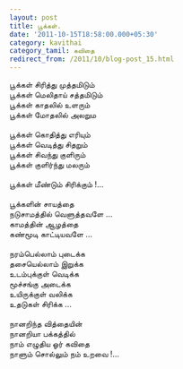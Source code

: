 ```yaml
---
layout: post
title: பூக்கள்.
date: '2011-10-15T18:58:00.000+05:30'
category: kavithai
category_tamil: கவிதை
redirect_from: /2011/10/blog-post_15.html
---
```


பூக்கள் சிரித்து முத்தமிடும்<br />
பூக்கள் மெலிதாய் சத்தமிடும்<br />
பூக்கள் காதலில் உளரும்<br />
பூக்கள் மோதலில் அலறும<br />
<br />
பூக்கள் கொதித்து எரியும்<br />
பூக்கள் வெடித்து சிதறும்<br />
பூக்கள் சிவந்து குளிரும்<br />
பூக்கள் குளிர்ந்து மலரும்<br />
<br />
பூக்கள் மீண்டும் சிரிக்கும் !...<br />
<br />
பூக்களின் சாயத்தை<br />
நடுசாமத்தில் வெளுத்தவளே ...<br />
காமத்தின் ஆழத்தை<br />
கண்மூடி காட்டியவளே ...<br />
<br />
நரம்பெல்லாம் புடைக்க<br />
தசையெல்லாம் இறுக்க<br />
உடம்புக்குள் வெடிக்க<br />
மூச்சங்கு அடைக்க<br />
உயிருக்குள் வலிக்க<br />
உதடுகள் சிரிக்க ...<br />
<br />
நானறிந்த வித்தையின்<br />
நானறியா பக்கத்தில்<br />
நாம் எழுதிய ஓர் கவிதை<br />
நாளும் சொல்லும் நம் உறவை !...<br />
<br />